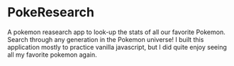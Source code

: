 # PokeResearch

A pokemon reasearch app to look-up the stats of all our favorite Pokemon. Search through any generation in the Pokemon universe! I built this application mostly to practice vanilla javascript, but I did quite enjoy seeing all my favorite pokemon again.
